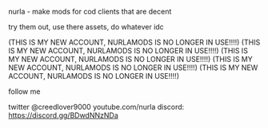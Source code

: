 nurla - make mods for cod clients that are decent 

try them out, use there assets, do whatever idc

(THIS IS MY NEW ACCOUNT, NURLAMODS IS NO LONGER IN USE!!!!)
(THIS IS MY NEW ACCOUNT, NURLAMODS IS NO LONGER IN USE!!!!)
(THIS IS MY NEW ACCOUNT, NURLAMODS IS NO LONGER IN USE!!!!)
(THIS IS MY NEW ACCOUNT, NURLAMODS IS NO LONGER IN USE!!!!)
(THIS IS MY NEW ACCOUNT, NURLAMODS IS NO LONGER IN USE!!!!)



follow me 

twitter @creedlover9000
youtube.com/nurla
discord: https://discord.gg/BDwdNNzNDa

<!---
nurla9000/nurla9000 is a ✨ special ✨ repository because its `README.md` (this file) appears on your GitHub profile.
You can click the Preview link to take a look at your changes.
--->
